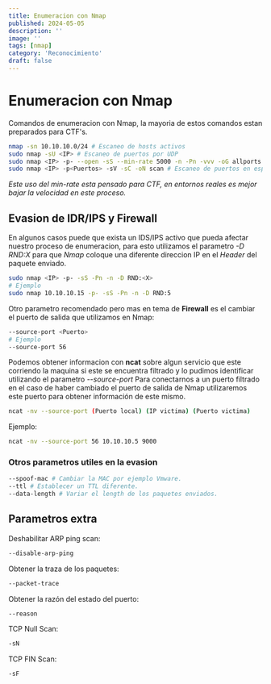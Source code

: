 ```yaml
---
title: Enumeracion con Nmap
published: 2024-05-05
description: ''
image: ''
tags: [nmap]
category: 'Reconocimiento'
draft: false 
---
```


# Enumeracion con Nmap

Comandos de enumeracion con Nmap, la mayoria de estos comandos estan preparados para CTF's.

```bash
nmap -sn 10.10.10.0/24 # Escaneo de hosts activos
sudo nmap -sU <IP> # Escaneo de puertos por UDP
sudo nmap <IP> -p- --open -sS --min-rate 5000 -n -Pn -vvv -oG allports # Escaneo general de puertos abiertos
sudo nmap <IP> -p<Puertos> -sV -sC -oN scan # Escaneo de puertos en especifico
```
*Este uso del min-rate esta pensado para CTF, en entornos reales es mejor bajar la velocidad en este proceso.*

## Evasion de IDR/IPS y Firewall
En algunos casos puede que exista un IDS/IPS activo que pueda afectar nuestro proceso de enumeracion, para esto utilizamos el parametro *-D RND:X* para que *Nmap* coloque una diferente direccion IP en el *Header* del paquete enviado.


```bash
sudo nmap <IP> -p- -sS -Pn -n -D RND:<X>
# Ejemplo
sudo nmap 10.10.10.15 -p- -sS -Pn -n -D RND:5
```

Otro parametro recomendado pero mas en tema de **Firewall** es el cambiar el puerto de salida que utilizamos en Nmap:
```bash
--source-port <Puerto>
# Ejemplo
--source-port 56
```
Podemos obtener informacion con **ncat** sobre algun servicio que este corriendo la maquina si este se encuentra filtrado y lo pudimos identificar utilizando el parametro *--source-port*
Para conectarnos a un puerto filtrado en el caso de haber cambiado el puerto de salida de Nmap utilizaremos este puerto para obtener información de este mismo.
```bash
ncat -nv --source-port (Puerto local) (IP victima) (Puerto victima)
```
Ejemplo:
```bash
ncat -nv --source-port 56 10.10.10.5 9000
```
### Otros parametros utiles en la evasion

```bash
--spoof-mac # Cambiar la MAC por ejemplo Vmware.
--ttl # Establecer un TTL diferente.
--data-length # Variar el length de los paquetes enviados.
```

## Parametros extra
Deshabilitar ARP ping scan:
```bash
--disable-arp-ping
```
Obtener la traza de los paquetes:
```bash
--packet-trace
```
Obtener la razón del estado del puerto:
```bash
--reason
```
TCP Null Scan:
```bash
-sN
```
TCP FIN Scan:
```bash
-sF
```
